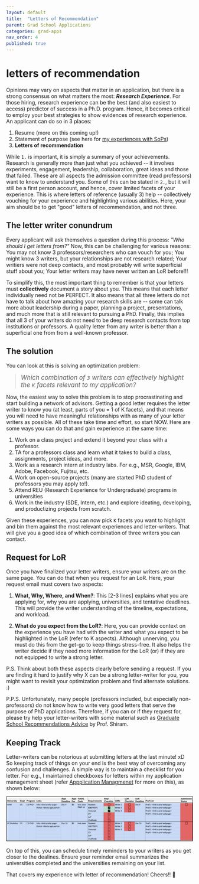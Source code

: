 ```yaml
---
layout: default
title:  "Letters of Recommendation"
parent: Grad School Applications
categories: grad-apps
nav_order: 4
published: true
---
```


# letters of recommendation

Opinions may vary on aspects that matter in an application, but there is a strong consensus on what matters the most: ***Research Experience***.
For those hiring, research experience can be the best (and also easiest to access) predictor of success in a Ph.D. program. Hence, it becomes critical to employ your best strategies to show evidences of research experience. An applicant can do so in 3 places:

1. Resume (more on this coming up!)
2. Statement of purpose (see here for [my experiences with SoPs](./SoP.html))
3. **Letters of recommendation**

While `1.` is important, it is simply a summary of your achievements. Research is generally more than just what you achieved -- it involves experiments, engagement, leadership, collaboration, great ideas and those that failed. These are all aspects the admission committee (read professors) want to know to understand you. Some of this can be stated in `2.`, but it will still be a first person account, and hence, cover limited facets of your experience. This is where letters of reference (usually 3) help -- collectively vouching for your experience and highlighting various abilities. Here, your aim should be to get "good" letters of recommendation, and not three.

## The letter writer conundrum

Every applicant will ask themselves a question during this process: *"Who should I get letters from?"* Now, this can be challenging for various reasons: You may not know 3 professors/researchers who can vouch for you; You might know 3 writers, but your relationships are not research related; Your writiers were not deep contacts, and most probably will write superficial stuff about you; Your letter writers may have never written an LoR before!!!

To simplify this, the most important thing to remember is that your letters must **collectively** document a story about you. This means that each letter individually need not be PERFECT. It also means that all three letters do not have to talk about how amazing your research skills are -- some can talk more about leadership during a paper, planning a project, presentations, and much more that is still relevant to pursuing a PhD. Finally, this implies that all 3 of your writers do not need to be deep research contacts from top institutions or professors. A quality letter from any writer is better than a superficial one from from a well-known professor.

## The solution

You can look at this is solving an optimization problem: 
> <span style="font-size:larger">*Which combination of `3` writers can effectively highlight the `K` facets relevant to my application?*</span>

Now, the easiest way to solve this problem is to stop procrastinating and start building a network of advisors. Getting a good letter requires the letter writer to know you (at least, parts of you = 1 of K facets), and that means you will need to have meaningful relationships with as many of your letter writers as possible. All of these take time and effort, so start NOW. Here are some ways you can do that and gain experience at the same time:

1. Work on a class project and extend it beyond your class with a professor.
2. TA for a professors class and learn what it takes to build a class, assignments, project ideas, and more.
3. Work as a research intern at industry labs. For e.g., MSR, Google, IBM, Adobe, Facebook, Fujitsu, etc.
4. Work on open-source projects (many are started PhD student of professors you may apply to!).
5. Attend REU (Research Experience for Undergraduate) programs in universities 
6. Work in the industry (SDE, Intern, etc.) and explore ideating, developing, and productizing projects from scratch.

Given these experiences, you can now pick `K` facets you want to highlight and bin them against the most relevant experiences and letter-writers. That will give you a good idea of which combination of three writers you can contact.

## Request for LoR

Once you have finalized your letter writers, ensure your writers are on the same page. You can do that when you request for an LoR.
Here, your request email must covers two aspects:

1. **What, Why, Where, and When?**: This [2-3 lines] explains what you are applying for, why you are applying, universities, and tentative deadlines. This will provide the writer understanding of the timeline, expectations, and workload.

2. **What do you expect from the LoR?**: Here, you can provide context on the experience you have had with the writer and what you expect to be highlighted in the LoR (refer to K aspects). Although unnerving, you must do this from the get-go to keep things stress-free. It also helps the writer decide if they need more information for the LoR (or) if they are not equipped to write a strong letter.

P.S. Think about both these aspects clearly before sending a request. If you are finding it hard to justify why X can be a strong letter-writer for you, you might want to revisit your optimization problem and find alternate solutions. :)

P.P.S. Unfortunately, many people (professors included, but especially non-professors) do not know how to write very good letters that serve the purpose of PhD applications. Therefore, if you can or if they request for, please try help your letter-writers with some material such as [Graduate School Recommendations Advice](https://cs.brown.edu/~sk/Memos/Grad-School-Recos/) by Prof. Shiram.


## Keeping Track

Letter-writers can be notorious at submitting letters at the last minute! xD So keeping track of things on your end is the best way of overcoming any confusion and challenges. A simple way is to maintain a checklist for you letter. For e.g., I maintained checkboxes for letters within my application management sheet (refer [Appplication Managmenet](./AppMgmt.html) for more on this), as shown below: 

<img src="images/sample_mgmt.png" style="border: 1px solid;">

On top of this, you can schedule timely reminders to your writers as you get closer to the dealines. Ensure your reminder email summarizes the universities completed and the universities remaining on your list.


That covers my experience with letter of recommendation! Cheers!! 🥂